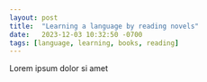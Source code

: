 ```yaml
---
layout: post
title:  "Learning a language by reading novels"
date:   2023-12-03 10:32:50 -0700
tags: [language, learning, books, reading]
---
```


Lorem ipsum dolor si amet